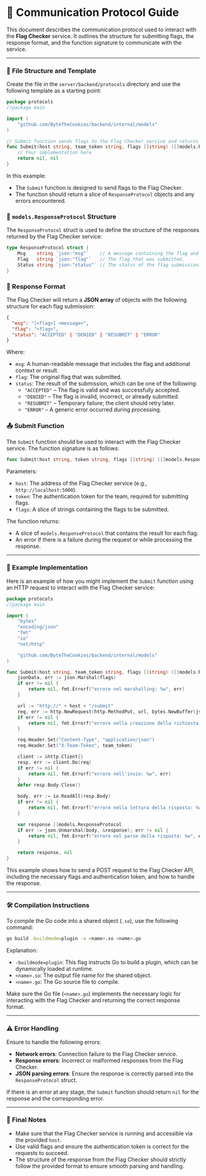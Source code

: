 # 📡 Communication Protocol Guide

This document describes the communication protocol used to interact with the **Flag Checker** service. It outlines the structure for submitting flags, the response format, and the function signature to communicate with the service.

---

### 🔧 File Structure and Template

Create the file in the `server/backend/protocols` directory and use the following template as a starting point:

```go
package protocols
//package main

import (
	"github.com/ByteTheCookies/backend/internal/models"
)

// Submit function sends flags to the Flag Checker service and returns a response.
func Submit(host string, team_token string, flags []string) ([]models.ResponseProtocol, error) {
	// Your implementation here
	return nil, nil
}
```

In this example:
- The `Submit` function is designed to send flags to the Flag Checker.
- The function should return a slice of `ResponseProtocol` objects and any errors encountered.

### 📝 `models.ResponseProtocol` Structure

The `ResponseProtocol` struct is used to define the structure of the responses returned by the Flag Checker service:

```go
type ResponseProtocol struct {
	Msg    string `json:"msg"`    // A message containing the flag and additional context.
	Flag   string `json:"flag"`   // The flag that was submitted.
	Status string `json:"status"` // The status of the flag submission.
}
```

### 🔁 Response Format

The Flag Checker will return a **JSON array** of objects with the following structure for each flag submission:

```json
{
  "msg": "[<flag>] <message>",
  "flag": "<flag>",
  "status": "ACCEPTED" | "DENIED" | "RESUBMIT" | "ERROR"
}
```

Where:
- `msg`: A human-readable message that includes the flag and additional context or result.
- `flag`: The original flag that was submitted.
- `status`: The result of the submission, which can be one of the following:
  - `"ACCEPTED"` – The flag is valid and was successfully accepted.
  - `"DENIED"` – The flag is invalid, incorrect, or already submitted.
  - `"RESUBMIT"` – Temporary failure; the client should retry later.
  - `"ERROR"` – A generic error occurred during processing.

### 📤 Submit Function

The `Submit` function should be used to interact with the Flag Checker service. The function signature is as follows:

```go
func Submit(host string, token string, flags []string) ([]models.ResponseProtocol, error)
```

Parameters:
- `host`: The address of the Flag Checker service (e.g., `http://localhost:5000`).
- `token`: The authentication token for the team, required for submitting flags.
- `flags`: A slice of strings containing the flags to be submitted.

The function returns:
- A slice of `models.ResponseProtocol` that contains the result for each flag.
- An error if there is a failure during the request or while processing the response.

---

### 🚀 Example Implementation

Here is an example of how you might implement the `Submit` function using an HTTP request to interact with the Flag Checker service:

```go
package protocols
//package main

import (
	"bytes"
	"encoding/json"
	"fmt"
	"io"
	"net/http"

	"github.com/ByteTheCookies/backend/internal/models"
)

func Submit(host string, team_token string, flags []string) ([]models.ResponseProtocol, error) {
	jsonData, err := json.Marshal(flags)
	if err != nil {
		return nil, fmt.Errorf("errore nel marshalling: %w", err)
	}

	url := "http://" + host + "/submit"
	req, err := http.NewRequest(http.MethodPut, url, bytes.NewBuffer(jsonData))
	if err != nil {
		return nil, fmt.Errorf("errore nella creazione della richiesta: %w", err)
	}

	req.Header.Set("Content-Type", "application/json")
	req.Header.Set("X-Team-Token", team_token)

	client := &http.Client{}
	resp, err := client.Do(req)
	if err != nil {
		return nil, fmt.Errorf("errore nell'invio: %w", err)
	}
	defer resp.Body.Close()

	body, err := io.ReadAll(resp.Body)
	if err != nil {
		return nil, fmt.Errorf("errore nella lettura della risposta: %w", err)
	}

	var response []models.ResponseProtocol
	if err := json.Unmarshal(body, &response); err != nil {
		return nil, fmt.Errorf("errore nel parse della risposta: %w", err)
	}

	return response, nil
}
```

This example shows how to send a POST request to the Flag Checker API, including the necessary flags and authentication token, and how to handle the response.

---

### 🛠 Compilation Instructions

To compile the Go code into a shared object (`.so`), use the following command:

```bash
go build -buildmode=plugin -o <name>.so <name>.go
```

Explanation:
- `-buildmode=plugin`: This flag instructs Go to build a plugin, which can be dynamically loaded at runtime.
- `<name>.so`: The output file name for the shared object.
- `<name>.go`: The Go source file to compile.

Make sure the Go file (`<name>.go`) implements the necessary logic for interacting with the Flag Checker and returning the correct response format.

---

### ⚠️ Error Handling

Ensure to handle the following errors:
- **Network errors**: Connection failure to the Flag Checker service.
- **Response errors**: Incorrect or malformed responses from the Flag Checker.
- **JSON parsing errors**: Ensure the response is correctly parsed into the `ResponseProtocol` struct.

If there is an error at any stage, the `Submit` function should return `nil` for the response and the corresponding error.

---

### 🏁 Final Notes

- Make sure that the Flag Checker service is running and accessible via the provided `host`.
- Use valid flags and ensure the authentication token is correct for the requests to succeed.
- The structure of the response from the Flag Checker should strictly follow the provided format to ensure smooth parsing and handling.
